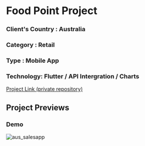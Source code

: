 # Food Point Project

### Client's Country : Australia
### Category : Retail
### Type : Mobile App
### Technology: Flutter / API Intergration / Charts

[Project Link (private repository)](https://github.com/auslankatechnologies/dpos_sales_app)

## Project Previews

### Demo
![aus_salesapp](https://user-images.githubusercontent.com/59219626/112765040-e92c0580-9028-11eb-8365-3ff7ed7dd7b9.gif)




